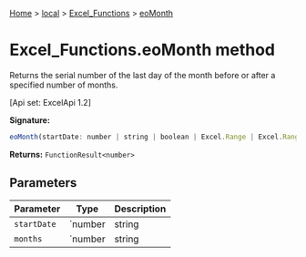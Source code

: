 [Home](./index) &gt; [local](local.md) &gt; [Excel\_Functions](local.excel_functions.md) &gt; [eoMonth](local.excel_functions.eomonth.md)

# Excel\_Functions.eoMonth method

Returns the serial number of the last day of the month before or after a specified number of months. 

 \[Api set: ExcelApi 1.2\]

**Signature:**
```javascript
eoMonth(startDate: number | string | boolean | Excel.Range | Excel.RangeReference | Excel.FunctionResult<any>, months: number | string | boolean | Excel.Range | Excel.RangeReference | Excel.FunctionResult<any>): FunctionResult<number>;
```
**Returns:** `FunctionResult<number>`

## Parameters

|  Parameter | Type | Description |
|  --- | --- | --- |
|  `startDate` | `number | string | boolean | Excel.Range | Excel.RangeReference | Excel.FunctionResult<any>` |  |
|  `months` | `number | string | boolean | Excel.Range | Excel.RangeReference | Excel.FunctionResult<any>` |  |

